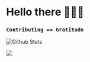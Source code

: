 # Hello there 🧑🏻‍💻

### `Contributing == Gratitude`

![Github Stats](https://github-readme-stats.vercel.app/api?username=ahmadre&show_icons=true)

![](https://miro.medium.com/max/7680/1*qsSDxxw9TIbSwO0kBWSqiQ.jpeg)
